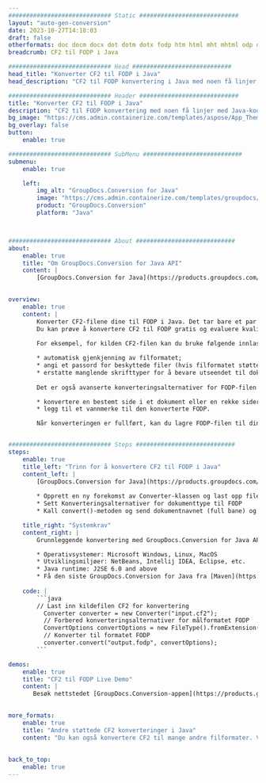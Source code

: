 ```yaml
---
############################# Static ############################
layout: "auto-gen-conversion"
date: 2023-10-27T14:18:03
draft: false
otherformats: doc docm docx dot dotm dotx fodp htm html mht mhtml odp odt otp pot potm potx pps ppsm ppsx ppt pptm pptx rtf
breadcrumb: CF2 til FODP i Java

############################# Head ############################
head_title: "Konverter CF2 til FODP i Java"
head_description: "CF2 til FODP konvertering i Java med noen få linjer med kode. Konverter over 160 filformater ved å bruke GroupDocs dokumentkonverterings-API for Java"

############################# Header ############################
title: "Konverter CF2 til FODP i Java"
description: "CF2 til FODP konvertering med noen få linjer med Java-kode"
bg_image: "https://cms.admin.containerize.com/templates/aspose/App_Themes/V3/images/bg/header1.png"
bg_overlay: false
button:
    enable: true

############################# SubMenu ############################
submenu:
    enable: true

    left:
        img_alt: "GroupDocs.Conversion for Java"
        image: "https://cms.admin.containerize.com/templates/groupdocs/images/product-logos/90x90-noborder/groupdocs-conversion-java.png"
        product: "GroupDocs.Conversion"
        platform: "Java"



############################# About ############################
about:
    enable: true
    title: "Om GroupDocs.Conversion for Java API"
    content: |
        [GroupDocs.Conversion for Java](https://products.groupdocs.com/conversion/java/) er et avansert filformatkonverterings-API for konvertering mellom populære bilde- og dokumentformater som Microsoft Office, OpenDocument, PDF, HTML, e-post, CAD. og mye mer med bare noen få linjer med kode. Den opprinnelige API-en oppdager automatisk formatene til originaldokumentene og tilbyr mange alternativer for å tilpasse de konverterte dokumentene. Sammen med funksjonen til å trekke ut informasjon fra et dokument, støtter den også bufring av konverteringsresultatene til den lokale disken som standard. Imidlertid kan enhver type hurtigbufferlagring støttes ved å implementere de riktige grensesnittene - Amazon S3, Dropbox, Google Drive, Windows Azure, Reddis eller andre.
    

overview:
    enable: true
    content: |
        Konverter CF2-filene dine til FODP i Java. Det tar bare et par linjer med Java-kode på hvilken som helst plattform du ønsker, for eksempel Windows, Linux, macOS.
        Du kan prøve å konvertere CF2 til FODP gratis og evaluere kvaliteten på konverteringsresultatene. Sammen med enkle filkonverteringsskript kan du prøve mer sofistikerte alternativer for å laste inn CF2-kildefilen og lagre FODP-utdata. 
        
        For eksempel, for kilden CF2-filen kan du bruke følgende innlastingsalternativer:

        * automatisk gjenkjenning av filformatet;
        * angi et passord for beskyttede filer (hvis filformatet støtter det);
        * erstatte manglende skrifttyper for å bevare utseendet til dokumentet.
        
        Det er også avanserte konverteringsalternativer for FODP-filen:

        * konvertere en bestemt side i et dokument eller en rekke sider;
        * legg til et vannmerke til den konverterte FODP.

        Når konverteringen er fullført, kan du lagre FODP-filen til din lokale filbane eller til tredjepartslagring som FTP, Amazon S3, Google Drive, Dropbox osv. Vær oppmerksom på - for å konvertere CF2 til FODP, trenger du ikke å installere tilleggsprogramvare, som MS Office, Open Office, Adobe Acrobat Reader osv.


############################# Steps ############################
steps:
    enable: true
    title_left: "Trinn for å konvertere CF2 til FODP i Java"
    content_left: |
        [GroupDocs.Conversion for Java](https://products.groupdocs.com/conversion/java/) lar utviklere enkelt konvertere CF2 fil til FODP med noen få linjer med kode.
        
        * Opprett en ny forekomst av Converter-klassen og last opp filen CF2 med hele banen
        * Sett Konverteringsalternativer for dokumenttype til FODP
        * Kall convert()-metoden og send dokumentnavnet (full bane) og formatet (FODP) som en parameter

    title_right: "Systemkrav"
    content_right: |
        Grunnleggende konvertering med GroupDocs.Conversion for Java API kan gjøres med bare noen få linjer med kode. APIene våre støttes på alle større plattformer og operativsystemer. Før du utfører koden nedenfor, sørg for at du har følgende forutsetninger installert på systemet ditt.

        * Operativsystemer: Microsoft Windows, Linux, MacOS
        * Utviklingsmiljøer: NetBeans, Intellij IDEA, Eclipse, etc.
        * Java runtime: J2SE 6.0 and above
        * Få den siste GroupDocs.Conversion for Java fra [Maven](https://repository.groupdocs.com/webapp/#/artifacts/browse/tree/General/repo/com/groupdocs/groupdocs-conversion)
         
    code: |
        ```java    
        // Last inn kildefilen CF2 for konvertering
          Converter converter = new Converter("input.cf2");
          // Forbered konverteringsalternativer for målformatet FODP
          ConvertOptions convertOptions = new FileType().fromExtension("fodp").getConvertOptions();
          // Konverter til formatet FODP
          converter.convert("output.fodp", convertOptions);
        ```

demos:
    enable: true
    title: "CF2 til FODP Live Demo"
    content: |
       Besøk nettstedet [GroupDocs.Conversion-appen](https://products.groupdocs.app/conversion/family) og prøv konverteringen fra CF2 til FODP nå. Den gratis demoen har følgende fordeler
          

more_formats:
    enable: true
    title: "Andre støttede CF2 konverteringer i Java"
    content: "Du kan også konvertere CF2 til mange andre filformater. Vennligst se listen nedenfor."
       
       
back_to_top:
    enable: true
---
```

